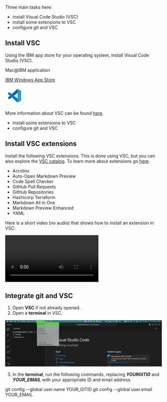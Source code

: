 Three main tasks here: 
- install Visual Code Studio (VSC)
- install some extensions to VSC
- configure git and VSC

## Install VSC

Using the IBM app store for your operating system, install Visual Code Studio (VSC). 

Mac@IBM application

<a href="https://w3.ibm.com/download/standardsoftware/PC/lang_en/issiCatalogPC.html" target="_blank">IBM Windows App Store</a>

![](_attachments/VSC.png)

More information about VSC can be found <a href="https://code.visualstudio.com/" target="_blank">here</a>.

- install some extensions to VSC
- configure git and VSC

## Install VSC extensions

Install the following VSC extensions. This is done using VSC, but you can also explore the <a href="https://marketplace.visualstudio.com/" target="_blank">VSC catalog</a>. To learn more about extensions go <a href="https://code.visualstudio.com/docs/editor/extension-marketplace" target="_blank">here</a>. 

- Acrolinx
- Auto-Open Markdown Preview
- Code Spell Checker
- GitHub Pull Requests
- GitHub Repositories
- Hashicorp Terraform
- Markdown All in One
- Markdown Preview Enhanced
- YAML

Here is a short video (no audio) that shows how to install an extension in VSC:

![type:video](_attachments/GitHubInstallExtension-final.mp4)

## Integrate git and VSC

1. Open **VSC** if not already opened.
2. Open a **terminal** in VSC.
 
  ![](../using%20MkDocs/_attachments/VSC-newTerminal.png)

3. In the **terminal**, run the following commands, replacing ***YOURGITID*** and ***YOUR_EMAIL*** with your appropriate ID and email address.

git config --global user.name YOUR_GITID
git config --global user.email YOUR_EMAIL
